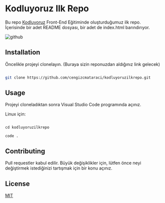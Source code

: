 # Kodluyoruz Ilk Repo



Bu repo [Kodluyoruz](https://www.kodluyoruz.org) Front-End Eğitiminde oluşturduğumuz ilk repo. İçerisinde bir adet README dosyası, bir adet de index.html barındırıyor.



![github](figures/github.png)



## Installation



Öncelikle projeyi clonelayın. (Buraya sizin reponuzdan aldığınız link gelecek)



```bash

git clone https://github.com/cengizcmataraci/kodluyoruzilkrepo.git

```



## Usage



Projeyi cloneladıktan sonra Visual Studio Code programında açınız.



Linux için:

```linux

cd kodluyoruzilkrepo

code .

```



## Contributing

Pull requestler kabul edilir. Büyük değişiklikler için, lütfen önce neyi değiştirmek istediğinizi tartışmak için bir konu açınız.





## License

[MIT](https://choosealicense.com/licenses/mit/)
